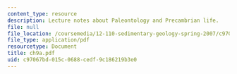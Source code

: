 ```yaml
---
content_type: resource
description: Lecture notes about Paleontology and Precambrian life.
file: null
file_location: /coursemedia/12-110-sedimentary-geology-spring-2007/c97067bd015c0688cedf9c186219b3e0_ch9a.pdf
file_type: application/pdf
resourcetype: Document
title: ch9a.pdf
uid: c97067bd-015c-0688-cedf-9c186219b3e0
---
```

